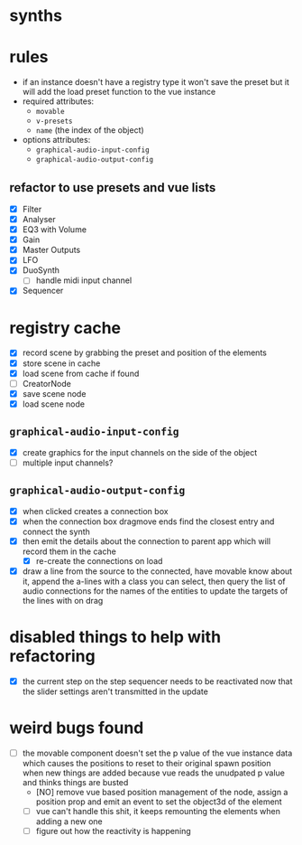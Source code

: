 # synths

# rules
* if an instance doesn't have a registry type it won't save the preset but it will add the load preset function to the vue instance
* required attributes:
  * `movable`
  * `v-presets`
  * `name` (the index of the object)
* options attributes:
  * `graphical-audio-input-config`
  * `graphical-audio-output-config`

## refactor to use presets and vue lists
* [x] Filter
* [x] Analyser
* [x] EQ3 with Volume
* [x] Gain
* [x] Master Outputs
* [x] LFO
* [x] DuoSynth
  * [ ] handle midi input channel
* [x] Sequencer

# registry cache
* [x] record scene by grabbing the preset and position of the elements
* [x] store scene in cache
* [x] load scene from cache if found
* [ ] CreatorNode
* [x] save scene node
* [x] load scene node

## `graphical-audio-input-config`
* [x] create graphics for the input channels on the side of the object
* [ ] multiple input channels?

## `graphical-audio-output-config`
* [x] when clicked creates a connection box
* [x] when the connection box dragmove ends find the closest entry and connect the synth
* [x] then emit the details about the connection to parent app which will record them in the cache
  * [x] re-create the connections on load
* [x] draw a line from the source to the connected, have movable know about it, append the a-lines with a class you can select, then query the list of audio connections for the names of the entities to update the targets of the lines with on drag

# disabled things to help with refactoring
* [x] the current step on the step sequencer needs to be reactivated now that the slider settings aren't transmitted in the update

# weird bugs found
* [ ] the movable component doesn't set the p value of the vue instance data which causes the positions to reset to their original spawn position when new things are added because vue reads the unudpated p value and thinks things are busted
  * [NO] remove vue based position management of the node, assign a position prop and emit an event to set the object3d of the element
  * [ ] vue can't handle this shit, it keeps remounting the elements when adding a new one
  * [ ] figure out how the reactivity is happening
